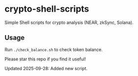 # crypto-shell-scripts
Simple Shell scripts for crypto analysis (NEAR, zkSync, Solana).

## Usage
Run `./check_balance.sh` to check token balance.

Please star this repo if you find it useful!


Updated 2025-09-28: Added new script.